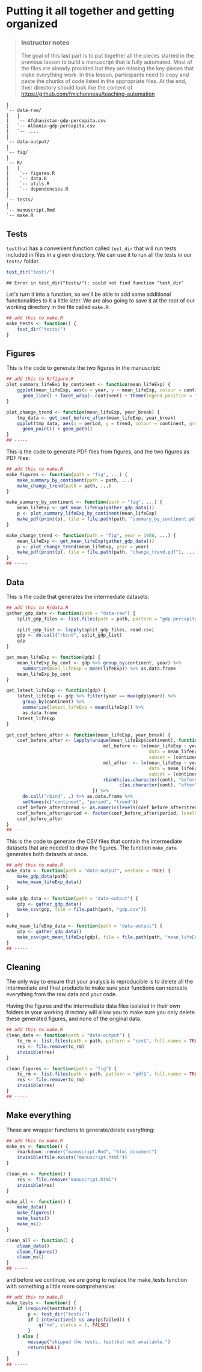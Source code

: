 
# Putting it all together and getting organized

> ### Instructor notes
>
> The goal of this last part is to put together all the pieces started in the
>previous lesson to build a manuscript that is fully automated. Most of the
>files are already provided but they are missing the key pieces that make
>everything work. In this lesson, participants need to copy and paste the chunks
>of code listed in the appropriate files. At the end, their directory should
>look like the content of https://github.com/fmichonneau/teaching-automation


```
|
`-- data-raw/
|   |
|   `-- Afghanistan-gdp-percapita.csv
|   `-- Albania-gdp-percapita.csv
|   `-- ....
|
`-- data-output/
|
`-- fig/
|
`-- R/
|   |
|    `-- figures.R
|	 `-- data.R
|	 `-- utils.R
|	 `-- dependencies.R
|
`-- tests/
|
`-- manuscript.Rmd
`-- make.R
```

## Tests

`testthat` has a convenient function called `test_dir` that will run tests
included in files in a given directory. We can use it to run all the tests in
our `tests/` folder.


```r
test_dir("tests/")
```

```
## Error in test_dir("tests/"): could not find function "test_dir"
```

Let's turn it into a function, so we'll be able to add some additional
functionalities to it a little later. We are also going to save it at the root
of our working directory in the file called `make.R`:


```r
## add this to make.R
make_tests <- function() {
    test_dir("tests/")
}
```


## Figures

This is the code to generate the two figures in the manuscript:


```r
## add this to R/figure.R
plot_summary_lifeExp_by_continent <- function(mean_lifeExp) {
    ggplot(mean_lifeExp, aes(x = year, y = mean_lifeExp, colour = continent)) +
      geom_line() + facet_wrap(~ continent) + theme(legend.position = "top")
}

plot_change_trend <- function(mean_lifeExp, year_break) {
    tmp_data <- get_coef_before_after(mean_lifeExp, year_break)
    ggplot(tmp_data, aes(x = period, y = trend, colour = continent, group = continent)) +
      geom_point() + geom_path()
}
## -----
```

This is the code to generate PDF files from figures, and the two figures as PDF files:


```r
## add this to make.R
make_figures <- function(path = "fig", ...) {
    make_summary_by_continent(path = path, ...)
    make_change_trend(path = path, ...)
}

make_summary_by_continent <- function(path = "fig", ...) {
    mean_lifeExp <- get_mean_lifeExp(gather_gdp_data())
    p <- plot_summary_lifeExp_by_continent(mean_lifeExp)
    make_pdf(print(p), file = file.path(path, "summary_by_continent.pdf"), ...)
}

make_change_trend <- function(path = "fig", year = 1980, ...) {
    mean_lifeExp <- get_mean_lifeExp(gather_gdp_data())
    p <- plot_change_trend(mean_lifeExp, year = year)
    make_pdf(print(p), file = file.path(path, "change_trend.pdf"), ...)
}
## -----
```

## Data

This is the code that generates the intermediate datasets:


```r
## add this to R/data.R
gather_gdp_data <- function(path = "data-raw") {
    split_gdp_files <- list.files(path = path, pattern = "gdp-percapita\\.csv$", full.names = TRUE)

    split_gdp_list <- lapply(split_gdp_files, read.csv)
    gdp <- do.call("rbind", split_gdp_list)
    gdp
}

get_mean_lifeExp <- function(gdp) {
    mean_lifeExp_by_cont <- gdp %>% group_by(continent, year) %>%
      summarize(mean_lifeExp = mean(lifeExp)) %>% as.data.frame
    mean_lifeExp_by_cont
}

get_latest_lifeExp <- function(gdp) {
    latest_lifeExp <- gdp %>% filter(year == max(gdp$year)) %>%
      group_by(continent) %>%
      summarize(latest_lifeExp = mean(lifeExp)) %>%
      as.data.frame
    latest_lifeExp
}

get_coef_before_after <- function(mean_lifeExp, year_break) {
    coef_before_after <- lapply(unique(mean_lifeExp$continent), function(cont) {
                                    mdl_before <- lm(mean_lifeExp ~ year,
                                                     data = mean_lifeExp,
                                                     subset = (continent == cont & year <= year_break))
                                    mdl_after  <- lm(mean_lifeExp ~ year,
                                                     data = mean_lifeExp,
                                                     subset = (continent == cont & year > year_break))
                                    rbind(c(as.character(cont), "before", coef(mdl_before)[2]),
                                          c(as.character(cont), "after", coef(mdl_after)[2]))
                                }) %>%
      do.call("rbind", .) %>% as.data.frame %>%
      setNames(c("continent", "period", "trend"))
    coef_before_after$trend <- as.numeric(levels(coef_before_after$trend)[coef_before_after$trend])
    coef_before_after$period <- factor(coef_before_after$period, levels = c("before", "after"))
    coef_before_after
}
## -----
```

This is the code to generate the CSV files that contain the intermediate
datasets that are needed to draw the figures. The function `make_data` generates
both datasets at once.


```r
## add this to make.R
make_data <- function(path = "data-output", verbose = TRUE) {
    make_gdp_data(path)
    make_mean_lifeExp_data()
}

make_gdp_data <- function(path = "data-output") {
    gdp <- gather_gdp_data()
    make_csv(gdp, file = file.path(path, "gdp.csv"))
}

make_mean_lifeExp_data <- function(path = "data-output") {
    gdp <- gather_gdp_data()
    make_csv(get_mean_lifeExp(gdp), file = file.path(path, "mean_lifeExp.csv"))
}
## -----
```



## Cleaning

The only way to ensure that your analysis is reproducible is to delete all the
intermediate and final products to make sure your functions can recreate
everything from the raw data and your code.

Having the figures and the intermediate data files isolated in their own folders
in your working directory will allow you to make sure you only delete these
generated figures, and none of the original data.


```r
## add this to make.R
clean_data <- function(path = "data-output") {
    to_rm <- list.files(path = path, pattern = "csv$", full.names = TRUE)
    res <- file.remove(to_rm)
    invisible(res)
}

clean_figures <- function(path = "fig") {
    to_rm <- list.files(path = path, pattern = "pdf$", full.names = TRUE)
    res <- file.remove(to_rm)
    invisible(res)
}
## -----
```

## Make everything

These are wrapper functions to generate/delete everything:


```r
## add this to make.R
make_ms <- function() {
    rmarkdown::render("manuscript.Rmd", "html_document")
    invisible(file.exists("manuscript.html"))
}

clean_ms <- function() {
    res <- file.remove("manuscript.html")
    invisible(res)
}

make_all <- function() {
    make_data()
    make_figures()
    make_tests()
    make_ms()
}

clean_all <- function() {
    clean_data()
    clean_figures()
    clean_ms()
}
## -----
```

and before we continue, we are going to replace the make_tests function with
something a little more comprehensive:


```r
## add this to make.R
make_tests <- function() {
    if (require(testthat)) {
        p <- test_dir("tests/")
        if (!interactive() && any(p$failed)) {
            q("no", status = 1, FALSE)
        }
    } else {
        message("skipped the tests, testthat not available.")
        return(NULL)
    }
}
## -----
```

